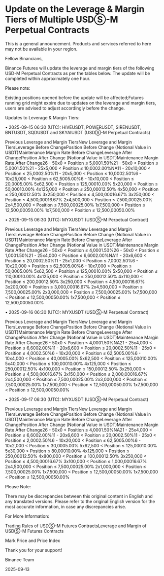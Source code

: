# Update on the Leverage & Margin Tiers of Multiple USDⓈ-M Perpetual Contracts

This is a general announcement. Products and services referred to here may not be available in your region.

Fellow Binancians,

Binance Futures will update the leverage and margin tiers of the following USD-M Perpetual Contracts as per the tables below. The update will be completed within approximately one hour.

Please note:

Existing positions opened before the update will be affected;Futures running grid might expire due to updates on the leverage and margin tiers, users are advised to adjust accordingly before the change.

Updates to Leverage & Margin Tiers:

• 2025-09-15 06:30 (UTC): HIVEUSDT, POWERUSDT, SIRENUSDT, BNTUSDT, SQDUSDT and SKYAIUSDT (USDⓈ-M Perpetual Contracts)  

Previous Leverage and Margin TiersNew Leverage and Margin TiersLeverage Before ChangePosition Before Change (Notional Value in USDT)Maintenance Margin Rate Before ChangeLeverage After ChangePosition After Change (Notional Value in USDT)Maintenance Margin Rate After Change26 - 50x0 < Position ≤ 5,0001.50%21 - 50x0 < Position ≤ 5,0001.50%21 - 25x5,000 < Position ≤ 10,0002.00%NA11 - 20x10,000 < Position ≤ 25,0002.50%11 - 20x5,000 < Position ≤ 10,0002.50%6 - 10x25,000 < Position ≤ 62,5005.00%6 - 10x10,000 < Position ≤ 20,0005.00% 5x62,500 < Position ≤ 125,00010.00% 5x20,000 < Position ≤ 50,00010.00% 4x125,000 < Position ≤ 250,00012.50% 4x50,000 < Position ≤ 250,00012.50% 3x250,000 < Position ≤ 4,500,00016.67% 3x250,000 < Position ≤ 4,500,00016.67% 2x4,500,000 < Position ≤ 7,500,00025.00% 2x4,500,000 < Position ≤ 7,500,00025.00% 1x7,500,000 < Position ≤ 12,500,00050.00% 1x7,500,000 < Position ≤ 12,500,00050.00%

• 2025-09-15 06:30 (UTC): MYXUSDT (USDⓈ-M Perpetual Contract)

Previous Leverage and Margin TiersNew Leverage and Margin TiersLeverage Before ChangePosition Before Change (Notional Value in USDT)Maintenance Margin Rate Before ChangeLeverage After ChangePosition After Change (Notional Value in USDT)Maintenance Margin Rate After Change26 - 50x0 < Position ≤ 4,0001.50%26 - 50x0 < Position ≤ 1,0001.50%21 - 25x4,000 < Position ≤ 6,6002.00%NA11 - 20x6,600 < Position ≤ 20,0002.50%11 - 25x1,000 < Position ≤ 7,0002.50%6 - 10x20,000 < Position ≤ 62,5005.00%6 - 10x7,000 < Position ≤ 50,0005.00% 5x62,500 < Position ≤ 125,00010.00% 5x50,000 < Position ≤ 110,00010.00% 4x125,000 < Position ≤ 250,00012.50% 4x110,000 < Position ≤ 200,00012.50% 3x250,000 < Position ≤ 4,500,00016.67% 3x200,000 < Position ≤ 3,000,00016.67% 2x4,500,000 < Position ≤ 7,500,00025.00% 2x3,000,000 < Position ≤ 7,500,00025.00% 1x7,500,000 < Position ≤ 12,500,00050.00% 1x7,500,000 < Position ≤ 12,500,00050.00%

• 2025-09-16 06:30 (UTC): MYXUSDT (USDⓈ-M Perpetual Contract)

Previous Leverage and Margin TiersNew Leverage and Margin TiersLeverage Before ChangePosition Before Change (Notional Value in USDT)Maintenance Margin Rate Before ChangeLeverage After ChangePosition After Change (Notional Value in USDT)Maintenance Margin Rate After Change26 - 50x0 < Position ≤ 4,0001.50%NA21 - 25x4,000 < Position ≤ 6,6002.00%11 - 20x6,600 < Position ≤ 20,0002.50%11 - 25x0 < Position ≤ 4,0002.50%6 - 10x20,000 < Position ≤ 62,5005.00%6 - 10x4,000 < Position ≤ 40,0005.00% 5x62,500 < Position ≤ 125,00010.00% 5x40,000 < Position ≤ 100,00010.00% 4x125,000 < Position ≤ 250,00012.50% 4x100,000 < Position ≤ 150,00012.50% 3x250,000 < Position ≤ 4,500,00016.67% 3x150,000 < Position ≤ 2,000,00016.67% 2x4,500,000 < Position ≤ 7,500,00025.00% 2x3,000,000 < Position ≤ 7,500,00025.00% 1x7,500,000 < Position ≤ 12,500,00050.00% 1x7,500,000 < Position ≤ 12,500,00050.00%

• 2025-09-17 06:30 (UTC): MYXUSDT (USDⓈ-M Perpetual Contract)

Previous Leverage and Margin TiersNew Leverage and Margin TiersLeverage Before ChangePosition Before Change (Notional Value in USDT)Maintenance Margin Rate Before ChangeLeverage After ChangePosition After Change (Notional Value in USDT)Maintenance Margin Rate After Change26 - 50x0 < Position ≤ 4,0001.50%NA21 - 25x4,000 < Position ≤ 6,6002.00%11 - 20x6,600 < Position ≤ 20,0002.50%11 - 25x0 < Position ≤ 2,0002.50%6 - 10x20,000 < Position ≤ 62,5005.00%6 - 10x2,000 < Position ≤ 30,0005.00% 5x62,500 < Position ≤ 125,00010.00% 5x30,000 < Position ≤ 80,00010.00% 4x125,000 < Position ≤ 250,00012.50% 4x800,000 < Position ≤ 100,00012.50% 3x250,000 < Position ≤ 4,500,00016.67% 3x100,000 < Position ≤ 1,000,00016.67% 2x4,500,000 < Position ≤ 7,500,00025.00% 2x1,000,000 < Position ≤ 7,500,00025.00% 1x7,500,000 < Position ≤ 12,500,00050.00% 1x7,500,000 < Position ≤ 12,500,00050.00%

Please Note: 

There may be discrepancies between this original content in English and any translated versions. Please refer to the original English version for the most accurate information, in case any discrepancies arise.

For More Information:

Trading Rules of USDⓈ-M Futures ContractsLeverage and Margin of USDⓈ-M Futures Contracts

Mark Price and Price Index

Thank you for your support!

Binance Team

2025-09-13